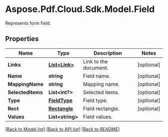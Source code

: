 ﻿# Aspose.Pdf.Cloud.Sdk.Model.Field
Represents form field.

## Properties

Name | Type | Description | Notes
------------ | ------------- | ------------- | -------------
**Links** | [**List&lt;Link&gt;**](Link.md) | Link to the document. | [optional] 
**Name** | **string** | Field name. | [optional] 
**MappingName** | **string** | Mapping name. | [optional] 
**SelectedItems** | **List&lt;int?&gt;** | Selected items. | [optional] 
**Type** | [**FieldType**](FieldType.md) | Field type. | [optional] 
**Rect** | [**Rectangle**](Rectangle.md) | Field rectangle. | [optional] 
**Values** | **List&lt;string&gt;** | Field values. | 

[[Back to Model list]](../README.md#documentation-for-models) [[Back to API list]](../README.md#documentation-for-api-endpoints) [[Back to README]](../README.md)

